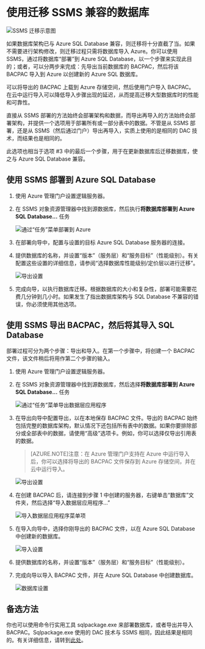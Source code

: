 <properties
   pageTitle="使用 SSMS 迁移到 SQL Database"
   description="Microsoft Azure SQL Database, 迁移 sql Database, 使用 ssms 迁移"
   services="sql-database"
   documentationCenter=""
   authors="kaivalyah2015"
   manager="jeffreyg"
   editor="monicar"/>

<tags
 wacn.date="05/20/2015" 
   ms.service="sql-database"
   ms.date="04/14/2015"/>

# 使用迁移 SSMS 兼容的数据库 

![SSMS 迁移示意图](./media/sql-database-migrate-ssms/01SSMSDiagram.png)

如果数据库架构已与 Azure SQL Database 兼容，则迁移将十分直截了当。如果不需要进行架构修改，则迁移过程只需将数据库导入 Azure。你可以使用 SSMS，通过将数据库“部署”到 Azure SQL Database，以一个步骤来实现此目的；或者，可以分两步来完成：先导出当前数据库的 BACPAC，然后将该 BACPAC 导入到 Azure 以创建新的 Azure SQL 数据库。

可以将导出的 BACPAC 上载到 Azure 存储空间，然后使用门户导入 BACPAC。在云中运行导入可以降低导入步骤出现的延迟，从而提高迁移大型数据库时的性能和可靠性。

直接从 SSMS 部署的方法始终会部署架构和数据，而导出再导入的方法始终会部署架构，并提供一个选项用于部署所有或一部分表中的数据。不管是从 SSMS 部署，还是从 SSMS（然后通过门户）导出再导入，实质上使用的是相同的 DAC 技术，而结果也是相同的。

此选项也相当于选项 #3 中的最后一个步骤，用于在更新数据库后迁移数据库，使之与 Azure SQL Database 兼容。

## 使用 SSMS 部署到 Azure SQL Database
1.	使用 Azure 管理门户设置逻辑服务器。
2. 在 SSMS 对象资源管理器中找到源数据库，然后执行**将数据库部署到 Azure SQL Database...** 任务

	![通过“任务”菜单部署到 Azure](./media/sql-database-migrate-ssms/02MigrateusingSSMS.png)

3.	在部署向导中，配置与设置的目标 Azure SQL Database 服务器的连接。
4.	提供数据库的名称，并设置“版本”（服务层）和“服务目标”（性能级别）。有关配置这些设置的详细信息，请参阅“选择数据库性能级别/定价层以进行迁移”。 

	![导出设置](./media/sql-database-migrate-ssms/03MigrateusingSSMS.png)

5.	完成向导，以执行数据库迁移。根据数据库的大小和复杂性，部署可能需要花费几分钟到几小时。如果发生了指出数据库架构与 SQL Database 不兼容的错误，你必须使用其他选项。
## 使用 SSMS 导出 BACPAC，然后将其导入 SQL Database
部署过程可分为两个步骤：导出和导入。在第一个步骤中，将创建一个 BACPAC 文件，该文件稍后将用作第二个步骤的输入。

1.	使用 Azure 管理门户设置逻辑服务器。
2.	在 SSMS 对象资源管理器中找到源数据库，然后选择**将数据库部署到 Azure SQL Database...** 任务

	![通过“任务”菜单导出数据层应用程序](./media/sql-database-migrate-ssms/04MigrateusingSSMS.png)

3. 在导出向导中配置导出，以在本地保存 BACPAC 文件。导出的 BACPAC 始终包括完整的数据库架构，默认情况下还包括所有表中的数据。如果你要排除部分或全部表中的数据，请使用“高级”选项卡。例如，你可以选择仅导出引用表的数据。
	>[AZURE.NOTE]注意：在 Azure 管理门户支持在 Azure 中运行导入后，你可以选择将导出的 BACPAC 文件保存到 Azure 存储空间，并在云中运行导入。

	![导出设置](./media/sql-database-migrate-ssms/05MigrateusingSSMS.png)

4.	在创建 BACPAC 后，请连接到步骤 1 中创建的服务器，右键单击“数据库”文件夹，然后选择“导入数据层应用程序...”

	![导入数据层应用程序菜单项](./media/sql-database-migrate-ssms/06MigrateusingSSMS.png)

5.	在导入向导中，选择你刚导出的 BACPAC 文件，以在 Azure SQL Database 中创建新的数据库。

	![导入设置](./media/sql-database-migrate-ssms/07MigrateusingSSMS.png)

6.	提供数据库的名称，并设置“版本”（服务层）和“服务目标”（性能级别）。
	 
7.	完成向导以导入 BACPAC 文件，并在 Azure SQL Database 中创建数据库。

	![数据库设置](./media/sql-database-migrate-ssms/08MigrateusingSSMS.png)
 
## 备选方法
你也可以使用命令行实用工具 sqlpackage.exe 来部署数据库，或者导出并导入 BACPAC。Sqlpackage.exe 使用的 DAC 技术与 SSMS 相同，因此结果是相同的。有关详细信息，请转到[此处](https://msdn.microsoft.com/zh-CN/library/hh550080.aspx)。

<!---HONumber=66-->